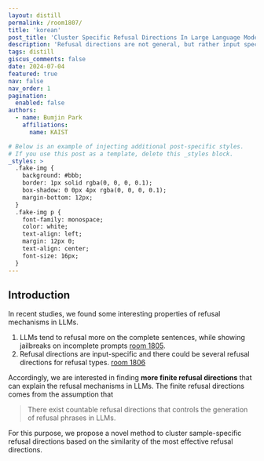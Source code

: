 ```yaml
---
layout: distill
permalink: /room1807/
title: 'korean'
post_title: 'Cluster Specific Refusal Directions In Large Language Models'
description: 'Refusal directions are not general, but rather input specific. This work discover the effective refusal directions for the clustered inputs to broad the understanding on the interpretation of refusal directions in LLMs' 
tags: distill
giscus_comments: false
date: 2024-07-04
featured: true
nav: false
nav_order: 1
pagination:
  enabled: false
authors:
  - name: Bumjin Park
    affiliations:
      name: KAIST

# Below is an example of injecting additional post-specific styles.
# If you use this post as a template, delete this _styles block.
_styles: >
  .fake-img {
    background: #bbb;
    border: 1px solid rgba(0, 0, 0, 0.1);
    box-shadow: 0 0px 4px rgba(0, 0, 0, 0.1);
    margin-bottom: 12px;
  }
  .fake-img p {
    font-family: monospace;
    color: white;
    text-align: left;
    margin: 12px 0;
    text-align: center;
    font-size: 16px;
  }
---
```


## Introduction 

In recent studies, we found some interesting properties of refusal mechanisms in LLMs. 

1. LLMs tend to refusal more on the complete sentences, while showing jailbreaks on incomplete prompts [room 1805](https://room1805.github.io/room1805/). 
2. Refusal directions are input-specific and there could be several refusal directions for refusal types. [room 1806](https://room1805.github.io/room1806/) 

Accordingly, we are interested in finding **more finite refusal directions** that can explain the refusal mechanisms in LLMs. The finite refusal directions comes from the assumption that

> There exist countable refusal directions that controls the generation of refusal phrases in LLMs.

For this purpose, we propose a novel method to cluster sample-specific refusal directions based on the similarity of the most effective refusal directions. 

